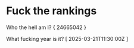 # Fuck the rankings

Who the hell am I?
{ 24665042 }

What fucking year is it?
[ 2025-03-21T11:30:00Z ]
